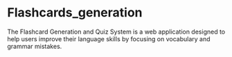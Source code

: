 # Flashcards_generation
The Flashcard Generation and Quiz System is a web application designed to help users  improve their language skills by focusing on vocabulary and grammar mistakes.
